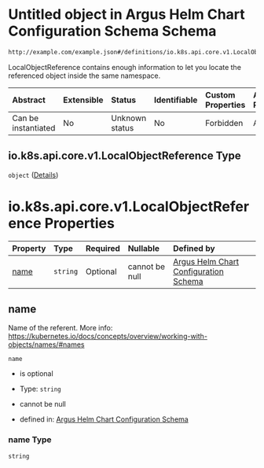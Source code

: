 # Untitled object in Argus Helm Chart Configuration Schema Schema

```txt
http://example.com/example.json#/definitions/io.k8s.api.core.v1.LocalObjectReference
```

LocalObjectReference contains enough information to let you locate the referenced object inside the same namespace.

| Abstract            | Extensible | Status         | Identifiable | Custom Properties | Additional Properties | Access Restrictions | Defined In                                                        |
| :------------------ | :--------- | :------------- | :----------- | :---------------- | :-------------------- | :------------------ | :---------------------------------------------------------------- |
| Can be instantiated | No         | Unknown status | No           | Forbidden         | Allowed               | none                | [values.schema.json\*](values.schema.json "open original schema") |

## io.k8s.api.core.v1.LocalObjectReference Type

`object` ([Details](values-definitions-iok8sapicorev1localobjectreference.md))

# io.k8s.api.core.v1.LocalObjectReference Properties

| Property      | Type     | Required | Nullable       | Defined by                                                                                                                                                                                                               |
| :------------ | :------- | :------- | :------------- | :----------------------------------------------------------------------------------------------------------------------------------------------------------------------------------------------------------------------- |
| [name](#name) | `string` | Optional | cannot be null | [Argus Helm Chart Configuration Schema](values-definitions-iok8sapicorev1localobjectreference-properties-name.md "http://example.com/example.json#/definitions/io.k8s.api.core.v1.LocalObjectReference/properties/name") |

## name

Name of the referent. More info: <https://kubernetes.io/docs/concepts/overview/working-with-objects/names/#names>

`name`

*   is optional

*   Type: `string`

*   cannot be null

*   defined in: [Argus Helm Chart Configuration Schema](values-definitions-iok8sapicorev1localobjectreference-properties-name.md "http://example.com/example.json#/definitions/io.k8s.api.core.v1.LocalObjectReference/properties/name")

### name Type

`string`
